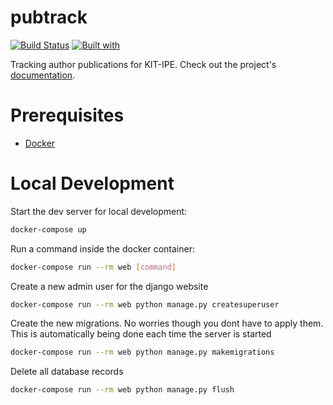 # pubtrack

[![Build Status](https://travis-ci.org/the16thpythonist/pubtrack.svg?branch=master)](https://travis-ci.org/the16thpythonist/pubtrack)
[![Built with](https://img.shields.io/badge/Built_with-Cookiecutter_Django_Rest-F7B633.svg)](https://github.com/agconti/cookiecutter-django-rest)

Tracking author publications for KIT-IPE. Check out the project's [documentation](http://the16thpythonist.github.io/pubtrack/).

# Prerequisites

- [Docker](https://docs.docker.com/docker-for-mac/install/)  

# Local Development

Start the dev server for local development:
```bash
docker-compose up
```

Run a command inside the docker container:

```bash
docker-compose run --rm web [command]
```

Create a new admin user for the django website

```bash
docker-compose run --rm web python manage.py createsuperuser
```

Create the new migrations.
No worries though you dont have to apply them. This is automatically being done each time the server is started

```bash
docker-compose run --rm web python manage.py makemigrations
```

Delete all database records

```bash
docker-compose run --rm web python manage.py flush
```
